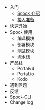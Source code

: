 - 入门
  - [Spock 介绍](入门/spock介绍.md)
  - [接入准备](入门/接入准备.md)
- 快速开始
- Spock 使用
  - 编译模块
  - 部署模块
  - 测试模块
  - 流水线
- 产品线
  - Portalv4
  - Portal.io
  - Kodo
- 遇到问题
- 反馈
- Spock-CLI
- Change log
